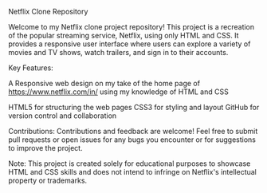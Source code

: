 Netflix Clone Repository

Welcome to my Netflix clone project repository! This project is a recreation of the popular streaming service, Netflix, using only HTML and CSS. It provides a responsive user interface where users can explore a variety of movies and TV shows, watch trailers, and sign in to their accounts.

Key Features:

A Responsive web design on my take of the home page of https://www.netflix.com/in/ using my knowledge of HTML and CSS

HTML5 for structuring the web pages
CSS3 for styling and layout
GitHub for version control and collaboration


Contributions:
Contributions and feedback are welcome! Feel free to submit pull requests or open issues for any bugs you encounter or for suggestions to improve the project.

Note:
This project is created solely for educational purposes to showcase HTML and CSS skills and does not intend to infringe on Netflix's intellectual property or trademarks.


